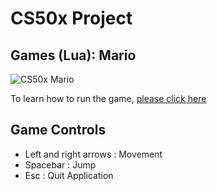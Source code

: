 # CS50x Project
## Games (Lua): Mario

![CS50x Mario](Mario/images/CS50x-Mario.gif)


To learn how to run the game, [please click here](https://love2d.org/wiki/Getting_Started)


## Game Controls
* Left and right arrows : Movement
* Spacebar : Jump
* Esc : Quit Application

